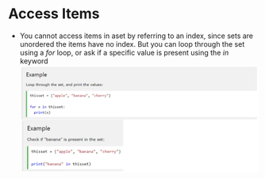 # Access Items

- You cannot access items in aset by referring to an index, since sets are unordered the items have no index. But you can loop through the set using a *for* loop, or ask if a specific value is present using the *in* keyword
![Access Items](Set3.PNG)<!-- .element: style="border:0; width:100%" -->
